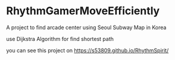 # RhythmGamerMoveEfficiently
A project to find arcade center using Seoul Subway Map in Korea

use Dijkstra Algorithm for find shortest path

you can see this project on https://s53809.github.io/RhythmSpirit/
